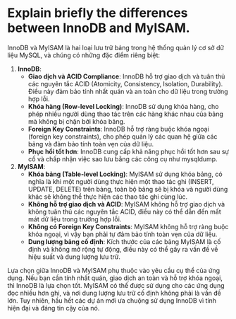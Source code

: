 # Explain briefly the differences between InnoDB and MyISAM.

InnoDB và MyISAM là hai loại lưu trữ bảng trong hệ thống quản lý cơ sở dữ liệu MySQL, và chúng có những đặc điểm riêng biệt:

1. **InnoDB**:
    - **Giao dịch và ACID Compliance**: InnoDB hỗ trợ giao dịch và tuân thủ các nguyên tắc ACID (Atomicity, Consistency, Isolation, Durability). Điều này đảm bảo tính nhất quán và an toàn cho dữ liệu trong trường hợp lỗi.
    - **Khóa hàng (Row-level Locking)**: InnoDB sử dụng khóa hàng, cho phép nhiều người dùng thao tác trên các hàng khác nhau của bảng mà không bị chặn bởi khóa bảng.
    - **Foreign Key Constraints**: InnoDB hỗ trợ ràng buộc khóa ngoại (foreign key constraints), cho phép quản lý các quan hệ giữa các bảng và đảm bảo tính toàn vẹn của dữ liệu.
    - **Phục hồi tốt hơn**: InnoDB cung cấp khả năng phục hồi tốt hơn sau sự cố và chấp nhận việc sao lưu bằng các công cụ như mysqldump.
2. **MyISAM**:
    - **Khóa bảng (Table-level Locking)**: MyISAM sử dụng khóa bảng, có nghĩa là khi một người dùng thực hiện một thao tác ghi (INSERT, UPDATE, DELETE) trên bảng, toàn bộ bảng sẽ bị khóa và người dùng khác sẽ không thể thực hiện các thao tác ghi cùng lúc.
    - **Không hỗ trợ giao dịch và ACID**: MyISAM không hỗ trợ giao dịch và không tuân thủ các nguyên tắc ACID, điều này có thể dẫn đến mất mát dữ liệu trong trường hợp lỗi.
    - **Không có Foreign Key Constraints**: MyISAM không hỗ trợ ràng buộc khóa ngoại, vì vậy bạn phải tự đảm bảo tính toàn vẹn của dữ liệu.
    - **Dung lượng bảng cố định**: Kích thước của các bảng MyISAM là cố định và không mở rộng tự động, điều này có thể gây ra vấn đề về hiệu suất và dung lượng lưu trữ.

Lựa chọn giữa InnoDB và MyISAM phụ thuộc vào yêu cầu cụ thể của ứng dụng. Nếu bạn cần tính nhất quán, giao dịch an toàn và hỗ trợ khóa ngoại, thì InnoDB là lựa chọn tốt. MyISAM có thể được sử dụng cho các ứng dụng đọc nhiều hơn ghi, và nơi dung lượng lưu trữ cố định không phải là vấn đề lớn. Tuy nhiên, hầu hết các dự án mới ưa chuộng sử dụng InnoDB vì tính hiện đại và đáng tin cậy của nó.
